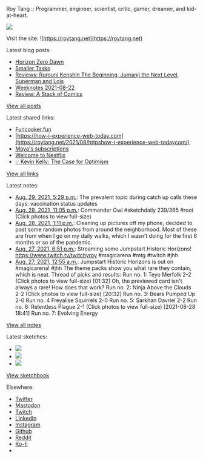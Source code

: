 Roy Tang :: Programmer, engineer, scientist, critic, gamer, dreamer, and kid-at-heart.

![](https://roytang.net/static/img/profile.jpg)

Visit the site: ![https://roytang.net](https://roytang.net)

Latest blog posts:

- [Horizon Zero Dawn](https://roytang.net/2021/08/horizon-zero-dawn/)
- [Smaller Tasks](https://roytang.net/2021/08/smaller-tasks/)
- [Reviews: Rurouni Kenshin The Beginning, Jumanji the Next Level, Superman and Lois](https://roytang.net/2021/08/rktb-jtnl-sl/)
- [Weeknotes 2021-08-22](https://roytang.net/2021/08/weeknotes-2021-08-22/)
- [Review: A Stack of Comics](https://roytang.net/2021/08/stack-of-comics/)

[View all posts](https://roytang.net/blog)

Latest shared links:

- [Funcooker.fun](https://roytang.net/2021/08/52eef896e37ef921a0b250864974e14c/)
- [https://how-i-experience-web-today.com](https://roytang.net/2021/08/httpshow-i-experience-web-todaycom/)
- [Maya&#x27;s subscriptions](https://roytang.net/2021/08/mayas-subscriptions/)
- [Welcome to Nestflix](https://roytang.net/2021/08/welcome-to-nestflix/)
- [💡 Kevin Kelly: The Case for Optimism](https://roytang.net/2021/08/kevin-kelly-the-case-for-optimism/)

[View all links](https://roytang.net/links)

Latest notes:

- [Aug. 29, 2021, 5:29 p.m.](https://roytang.net/2021/08/1431911760143925254/): The prevalent topic during catch up calls these days: vaccination status updates
- [Aug. 28, 2021, 11:05 p.m.](https://roytang.net/2021/08/1431634121776721923/): Commander Owl #sketchdaily 239/365 #root (Click photos to view full-size)
- [Aug. 28, 2021, 1:11 p.m.](https://roytang.net/2021/08/pandemic-photo-dump/): Cleaning up pictures off my phone, decided to post some random photos from around the neighborhood. Most of these are from when I go on my daily walks, which I wasn&#x27;t doing for the first 6 months or so of the pandemic.
- [Aug. 27, 2021, 6:51 p.m.](https://roytang.net/2021/08/1431207751229878277/): Streaming some Jumpstart Historic Horizons! https://www.twitch.tv/twitchyroy #magicarena #mtg #twitch #jhh
- [Aug. 27, 2021, 12:55 a.m.](https://roytang.net/2021/08/1430936936240214026/): Jumpstart Historic Horizons is out on #magicarena! #jhh The theme packs show you what rare they contain, which is neat. Thread of picks and results: Run no. 1: Teyo Merfolk 2-2 (Click photos to view full-size) [01:32] Oh, the previewed card isn&#x27;t always a rare! How does that work? Run no. 2: Ninja Above the Clouds 2-2 (Click photos to view full-size) [20:32] Run no. 3: Bears Pumped Up 2-0 Run no. 4 Freyalise Squirrels 2-0 Run no. 5: Sarkhan Davriel 2-2 Run no. 6: Relentless Plague 2-1 (Click photos to view full-size) [2021-08-28 18:41] Run no. 7: Evolving Energy

[View all notes](https://roytang.net/notes)

Latest sketches:


- ![](https://roytang.net/media/cache/65/13/6513ac64d5eb4f53626cb4f1c86beecd.jpg)
- ![](https://roytang.net/media/cache/13/f1/13f1dbcf81e352bf42dfaf621da4db28.jpg)
- ![](https://roytang.net/media/cache/6f/aa/6faa1ae25d95eea29dc9d2f56a681b4c.jpg)

[View sketchbook](https://roytang.net/albums/sketchbook)


Elsewhere:

- [Twitter](https://twitter.com/roytang)
- [Mastodon](https://mastodon.technology/@roytang)
- [Twitch](https://twitch.tv/twitchyroy)
- [LinkedIn](https://www.linkedin.com/in/roytang)
- [Instagram](https://instagram.com/roytang0400)
- [Github](https://github.com/roytang)
- [Reddit](https://reddit.com/u/hungryroy)
- [Ko-fi](https://ko-fi.com/roytang)
- [](mailto:hello@roytang.net)